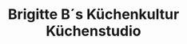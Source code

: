 ---
title: "Brigitte B´s Küchenkultur Küchenstudio"
url: /gruenstadt/brigitte-b-s-kuechenkultur-kuechenstudio/
shop: Küchen
---